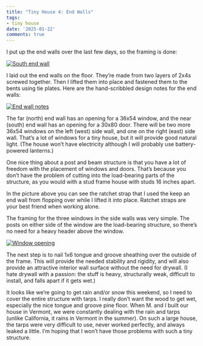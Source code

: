 ```yaml
---
title: "Tiny House 4: End Walls"
tags:
- tiny house
date: '2025-01-22'
comments: true
---
```


I put up the end walls over the last few days, so the framing is done:

<!--more-->

[![South end wall](/gallery/tiny-house/IMG_20250122_134043_613_hu_58d7ce677fdd6a39.jpg)](/gallery/tiny-house/IMG_20250122_134043_613.jpg)

I laid out the end walls on the floor. They’re made from two layers of
2x4s screwed together. Then I lifted them into place and fastened them
to the bents using tie plates. Here are the hand-scribbled design
notes for the end walls:

[![End wall notes](/gallery/tiny-house/notes3_hu_b36dec2220588175.jpg)](/gallery/tiny-house/notes3.jpg)

The far (north) end wall has an opening for a 36x54 window, and the
near (south) end wall has an opening for a 30x80 door. There will be
two more 36x54 windows on the left (west) side wall, and one on the
right (east) side wall. That’s a lot of windows for a tiny house, but
it will provide good natural light. (The house won’t have electricity
although I will probably use battery-powered lanterns.)

One nice thing about a post and beam structure is that you have a lot
of freedom with the placement of windows and doors. That’s because you
don’t have the problem of cutting into the load-bearing parts of the
structure, as you would with a stud frame house with studs 16 inches
apart.

In the picture above you can see the ratchet strap that I used the
keep an end wall from flopping over while I lifted it into place.
Ratchet straps are your best friend when working alone.

The framing for the three windows in the side walls was very simple.
The posts on either side of the window are the load-bearing structure,
so there’s no need for a heavy header above the window.

[![Window opening](/gallery/tiny-house/IMG_20250120_160111_412_hu_2721d99277e8aed1.jpg)](/gallery/tiny-house/IMG_20250120_160111_412.jpg)

The next step is to nail 1x6 tongue and groove sheathing over the
outside of the frame. This will provide the needed stability and
rigidity, and will also provide an attractive interior wall surface
without the need for drywall. (I hate drywall with a passion: the
stuff is heavy, structurally weak, difficult to install, and falls
apart if it gets wet.)

It looks like we’re going to get rain and/or snow this weekend, so I
need to cover the entire structure with tarps. I really don’t want the
wood to get wet, especially the nice tongue and groove pine floor.
When M. and I built our house in Vermont, we were constantly dealing
with the rain and tarps (unlike California, it rains in Vermont in the
summer). On such a large house, the tarps were very difficult to use,
never worked perfectly, and always leaked a little. I’m hoping that I
won’t have those problems with such a tiny structure.
